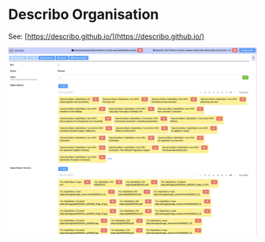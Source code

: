 # Describo Organisation

See: [https://describo.github.io/](https://describo.github.io/)

![Describo](describo-1.png)
